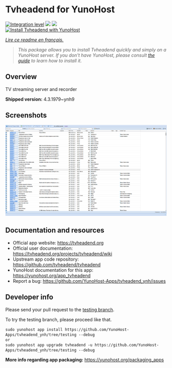 <!--
N.B.: This README was automatically generated by https://github.com/YunoHost/apps/tree/master/tools/README-generator
It shall NOT be edited by hand.
-->

# Tvheadend for YunoHost

[![Integration level](https://dash.yunohost.org/integration/tvheadend.svg)](https://dash.yunohost.org/appci/app/tvheadend) ![](https://ci-apps.yunohost.org/ci/badges/tvheadend.status.svg) ![](https://ci-apps.yunohost.org/ci/badges/tvheadend.maintain.svg)  
[![Install Tvheadend with YunoHost](https://install-app.yunohost.org/install-with-yunohost.svg)](https://install-app.yunohost.org/?app=tvheadend)

*[Lire ce readme en français.](./README_fr.md)*

> *This package allows you to install Tvheadend quickly and simply on a YunoHost server.
If you don't have YunoHost, please consult [the guide](https://yunohost.org/#/install) to learn how to install it.*

## Overview

TV streaming server and recorder

**Shipped version:** 4.3.1979~ynh9



## Screenshots

![](./doc/screenshots/overall_screenshot.png)

## Documentation and resources

* Official app website: https://tvheadend.org
* Official user documentation: https://tvheadend.org/projects/tvheadend/wiki
* Upstream app code repository: https://github.com/tvheadend/tvheadend
* YunoHost documentation for this app: https://yunohost.org/app_tvheadend
* Report a bug: https://github.com/YunoHost-Apps/tvheadend_ynh/issues

## Developer info

Please send your pull request to the [testing branch](https://github.com/YunoHost-Apps/tvheadend_ynh/tree/testing).

To try the testing branch, please proceed like that.
```
sudo yunohost app install https://github.com/YunoHost-Apps/tvheadend_ynh/tree/testing --debug
or
sudo yunohost app upgrade tvheadend -u https://github.com/YunoHost-Apps/tvheadend_ynh/tree/testing --debug
```

**More info regarding app packaging:** https://yunohost.org/packaging_apps
